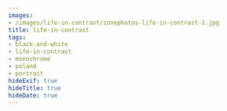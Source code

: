 ```yaml
---
images:
- /images/life-in-contrast/zonephotos-life-in-contrast-1.jpg
title: life-in-contrast
tags:
- black-and-white
- life-in-contrast
- monochrome
- poland
- portrait
hideExif: true
hideTitle: true
hideDate: true
---
```

